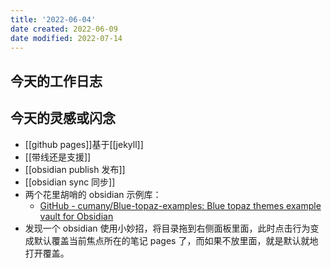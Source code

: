 ```yaml
---
title: '2022-06-04'
date created: 2022-06-09
date modified: 2022-07-14
---
```


## 今天的工作日志

## 今天的灵感或闪念

- [[github pages]]基于[[jekyll]]
- [[带线还是支援]]
- [[obsidian publish 发布]]
- [[obsidian sync 同步]]
- 两个花里胡哨的 obsidian 示例库：
	- [GitHub - cumany/Blue-topaz-examples: Blue topaz themes example vault for Obsidian](https://github.com/cumany/Blue-topaz-examples)
- 发现一个 obsidian 使用小妙招，将目录拖到右侧面板里面，此时点击行为变成默认覆盖当前焦点所在的笔记 pages 了，而如果不放里面，就是默认就地打开覆盖。
